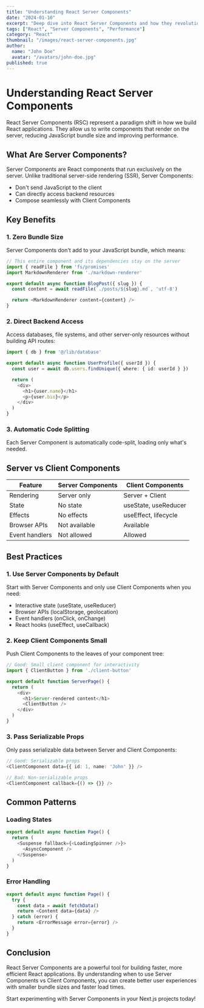 ```yaml
---
title: "Understanding React Server Components"
date: "2024-01-10"
excerpt: "Deep dive into React Server Components and how they revolutionize the way we build React applications with better performance and user experience."
tags: ["React", "Server Components", "Performance"]
category: "React"
thumbnail: "/images/react-server-components.jpg"
author:
  name: "John Doe"
  avatar: "/avatars/john-doe.jpg"
published: true
---
```


# Understanding React Server Components

React Server Components (RSC) represent a paradigm shift in how we build React applications. They allow us to write components that render on the server, reducing JavaScript bundle size and improving performance.

## What Are Server Components?

Server Components are React components that run exclusively on the server. Unlike traditional server-side rendering (SSR), Server Components:

- Don't send JavaScript to the client
- Can directly access backend resources
- Compose seamlessly with Client Components

## Key Benefits

### 1. Zero Bundle Size

Server Components don't add to your JavaScript bundle, which means:

```typescript
// This entire component and its dependencies stay on the server
import { readFile } from 'fs/promises'
import MarkdownRenderer from './markdown-renderer'

export default async function BlogPost({ slug }) {
  const content = await readFile(`./posts/${slug}.md`, 'utf-8')

  return <MarkdownRenderer content={content} />
}
```

### 2. Direct Backend Access

Access databases, file systems, and other server-only resources without building API routes:

```typescript
import { db } from '@/lib/database'

export default async function UserProfile({ userId }) {
  const user = await db.users.findUnique({ where: { id: userId } })

  return (
    <div>
      <h1>{user.name}</h1>
      <p>{user.bio}</p>
    </div>
  )
}
```

### 3. Automatic Code Splitting

Each Server Component is automatically code-split, loading only what's needed.

## Server vs Client Components

| Feature | Server Components | Client Components |
|---------|------------------|-------------------|
| Rendering | Server only | Server + Client |
| State | No state | useState, useReducer |
| Effects | No effects | useEffect, lifecycle |
| Browser APIs | Not available | Available |
| Event handlers | Not allowed | Allowed |

## Best Practices

### 1. Use Server Components by Default

Start with Server Components and only use Client Components when you need:

- Interactive state (useState, useReducer)
- Browser APIs (localStorage, geolocation)
- Event handlers (onClick, onChange)
- React hooks (useEffect, useCallback)

### 2. Keep Client Components Small

Push Client Components to the leaves of your component tree:

```typescript
// Good: Small client component for interactivity
import { ClientButton } from './client-button'

export default function ServerPage() {
  return (
    <div>
      <h1>Server-rendered content</h1>
      <ClientButton />
    </div>
  )
}
```

### 3. Pass Serializable Props

Only pass serializable data between Server and Client Components:

```typescript
// Good: Serializable props
<ClientComponent data={{ id: 1, name: 'John' }} />

// Bad: Non-serializable props
<ClientComponent callback={() => {}} />
```

## Common Patterns

### Loading States

```typescript
export default async function Page() {
  return (
    <Suspense fallback={<LoadingSpinner />}>
      <AsyncComponent />
    </Suspense>
  )
}
```

### Error Handling

```typescript
export default async function Page() {
  try {
    const data = await fetchData()
    return <Content data={data} />
  } catch (error) {
    return <ErrorMessage error={error} />
  }
}
```

## Conclusion

React Server Components are a powerful tool for building faster, more efficient React applications. By understanding when to use Server Components vs Client Components, you can create better user experiences with smaller bundle sizes and faster load times.

Start experimenting with Server Components in your Next.js projects today!
